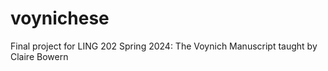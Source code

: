 # voynichese
Final project for LING 202 Spring 2024: The Voynich Manuscript taught by Claire Bowern
